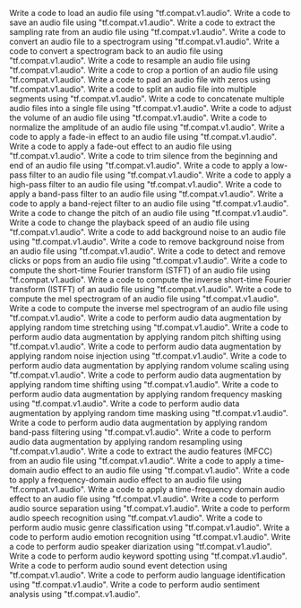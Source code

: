 Write a code to load an audio file using "tf.compat.v1.audio".
Write a code to save an audio file using "tf.compat.v1.audio".
Write a code to extract the sampling rate from an audio file using "tf.compat.v1.audio".
Write a code to convert an audio file to a spectrogram using "tf.compat.v1.audio".
Write a code to convert a spectrogram back to an audio file using "tf.compat.v1.audio".
Write a code to resample an audio file using "tf.compat.v1.audio".
Write a code to crop a portion of an audio file using "tf.compat.v1.audio".
Write a code to pad an audio file with zeros using "tf.compat.v1.audio".
Write a code to split an audio file into multiple segments using "tf.compat.v1.audio".
Write a code to concatenate multiple audio files into a single file using "tf.compat.v1.audio".
Write a code to adjust the volume of an audio file using "tf.compat.v1.audio".
Write a code to normalize the amplitude of an audio file using "tf.compat.v1.audio".
Write a code to apply a fade-in effect to an audio file using "tf.compat.v1.audio".
Write a code to apply a fade-out effect to an audio file using "tf.compat.v1.audio".
Write a code to trim silence from the beginning and end of an audio file using "tf.compat.v1.audio".
Write a code to apply a low-pass filter to an audio file using "tf.compat.v1.audio".
Write a code to apply a high-pass filter to an audio file using "tf.compat.v1.audio".
Write a code to apply a band-pass filter to an audio file using "tf.compat.v1.audio".
Write a code to apply a band-reject filter to an audio file using "tf.compat.v1.audio".
Write a code to change the pitch of an audio file using "tf.compat.v1.audio".
Write a code to change the playback speed of an audio file using "tf.compat.v1.audio".
Write a code to add background noise to an audio file using "tf.compat.v1.audio".
Write a code to remove background noise from an audio file using "tf.compat.v1.audio".
Write a code to detect and remove clicks or pops from an audio file using "tf.compat.v1.audio".
Write a code to compute the short-time Fourier transform (STFT) of an audio file using "tf.compat.v1.audio".
Write a code to compute the inverse short-time Fourier transform (ISTFT) of an audio file using "tf.compat.v1.audio".
Write a code to compute the mel spectrogram of an audio file using "tf.compat.v1.audio".
Write a code to compute the inverse mel spectrogram of an audio file using "tf.compat.v1.audio".
Write a code to perform audio data augmentation by applying random time stretching using "tf.compat.v1.audio".
Write a code to perform audio data augmentation by applying random pitch shifting using "tf.compat.v1.audio".
Write a code to perform audio data augmentation by applying random noise injection using "tf.compat.v1.audio".
Write a code to perform audio data augmentation by applying random volume scaling using "tf.compat.v1.audio".
Write a code to perform audio data augmentation by applying random time shifting using "tf.compat.v1.audio".
Write a code to perform audio data augmentation by applying random frequency masking using "tf.compat.v1.audio".
Write a code to perform audio data augmentation by applying random time masking using "tf.compat.v1.audio".
Write a code to perform audio data augmentation by applying random band-pass filtering using "tf.compat.v1.audio".
Write a code to perform audio data augmentation by applying random resampling using "tf.compat.v1.audio".
Write a code to extract the audio features (MFCC) from an audio file using "tf.compat.v1.audio".
Write a code to apply a time-domain audio effect to an audio file using "tf.compat.v1.audio".
Write a code to apply a frequency-domain audio effect to an audio file using "tf.compat.v1.audio".
Write a code to apply a time-frequency domain audio effect to an audio file using "tf.compat.v1.audio".
Write a code to perform audio source separation using "tf.compat.v1.audio".
Write a code to perform audio speech recognition using "tf.compat.v1.audio".
Write a code to perform audio music genre classification using "tf.compat.v1.audio".
Write a code to perform audio emotion recognition using "tf.compat.v1.audio".
Write a code to perform audio speaker diarization using "tf.compat.v1.audio".
Write a code to perform audio keyword spotting using "tf.compat.v1.audio".
Write a code to perform audio sound event detection using "tf.compat.v1.audio".
Write a code to perform audio language identification using "tf.compat.v1.audio".
Write a code to perform audio sentiment analysis using "tf.compat.v1.audio".